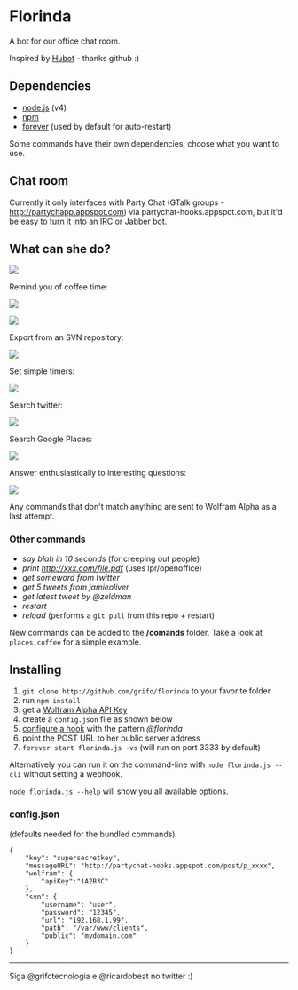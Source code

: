 # Florinda

A bot for our office chat room.

Inspired by [Hubot](https://github.com/blog/968-say-hello-to-hubot) - thanks github :)

## Dependencies

* [node.js](http://nodejs.org) (v4)
* [npm](http://npmjs.org)
* [forever](https://github.com/indexzero/forever) (used by default for auto-restart)

Some commands have their own dependencies, choose what you want to use.

## Chat room

Currently it only interfaces with Party Chat (GTalk groups - http://partychapp.appspot.com) via partychat-hooks.appspot.com, but it'd be easy to turn it into an IRC or Jabber bot.

## What can she do?

![](http://grifo.github.com/florinda/images/florinda-hello.png)

Remind you of coffee time:

![](http://grifo.github.com/florinda/images/florinda-reminder.png)

![](http://grifo.github.com/florinda/images/florinda-coffee.png)

Export from an SVN repository:

![](http://grifo.github.com/florinda/images/florinda-svn.png)

Set simple timers:

![](http://grifo.github.com/florinda/images/florinda-timer.png)

Search twitter:

![](http://grifo.github.com/florinda/images/florinda-twitter.png)

Search Google Places:

![](http://grifo.github.com/florinda/images/florinda-places.png)

Answer enthusiastically to interesting questions:

![](http://grifo.github.com/florinda/images/florinda-wolfram.png)

Any commands that don't match anything are sent to Wolfram Alpha as a last attempt.

### Other commands
* *say blah in 10 seconds* (for creeping out people)
* *print http://xxx.com/file.pdf* (uses lpr/openoffice)
* *get someword from twitter*
* *get 5 tweets from jamieoliver*
* *get latest tweet by @zeldman*
* *restart* 
* *reload* (performs a `git pull` from this repo + restart)

New commands can be added to the **/comands** folder. Take a look at `places.coffee` for a simple example.

## Installing

1. `git clone http://github.com/grifo/florinda` to your favorite folder
2. run `npm install`
3. get a [Wolfram Alpha API Key](http://products.wolframalpha.com/api/)
4. create a `config.json` file as shown below
5. [configure a hook](http://partychat-hooks.appspot.com) with the pattern *@florinda*
6. point the POST URL to her public server address
7. `forever start florinda.js -vs` (will run on port 3333 by default)

Alternatively you can run it on the command-line with `node florinda.js --cli` without setting a webhook.

`node florinda.js --help` will show you all available options.

### config.json

(defaults needed for the bundled commands)

    {
        "key": "supersecretkey",
        "messageURL": "http://partychat-hooks.appspot.com/post/p_xxxx",
        "wolfram": {
    	    "apiKey":"1A2B3C"
        },
        "svn": {
            "username": "user",
            "password": "12345",
            "url": "192.168.1.99",
            "path": "/var/www/clients",
            "public": "mydomain.com"
        }
    }


-----

Siga @grifotecnologia e @ricardobeat no twitter :)